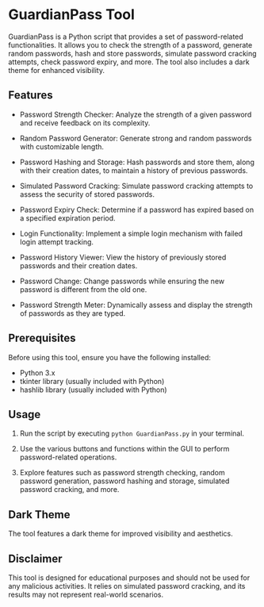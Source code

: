 # GuardianPass Tool

GuardianPass is a Python script that provides a set of password-related functionalities. It allows you to check the strength of a password, generate random passwords, hash and store passwords, simulate password cracking attempts, check password expiry, and more. The tool also includes a dark theme for enhanced visibility.

## Features

- Password Strength Checker: Analyze the strength of a given password and receive feedback on its complexity.

- Random Password Generator: Generate strong and random passwords with customizable length.

- Password Hashing and Storage: Hash passwords and store them, along with their creation dates, to maintain a history of previous passwords.

- Simulated Password Cracking: Simulate password cracking attempts to assess the security of stored passwords.

- Password Expiry Check: Determine if a password has expired based on a specified expiration period.

- Login Functionality: Implement a simple login mechanism with failed login attempt tracking.

- Password History Viewer: View the history of previously stored passwords and their creation dates.

- Password Change: Change passwords while ensuring the new password is different from the old one.

- Password Strength Meter: Dynamically assess and display the strength of passwords as they are typed.

## Prerequisites

Before using this tool, ensure you have the following installed:

- Python 3.x
- tkinter library (usually included with Python)
- hashlib library (usually included with Python)

## Usage

1. Run the script by executing `python GuardianPass.py` in your terminal.

2. Use the various buttons and functions within the GUI to perform password-related operations.

3. Explore features such as password strength checking, random password generation, password hashing and storage, simulated password cracking, and more.

## Dark Theme

The tool features a dark theme for improved visibility and aesthetics.

## Disclaimer

This tool is designed for educational purposes and should not be used for any malicious activities. It relies on simulated password cracking, and its results may not represent real-world scenarios.


